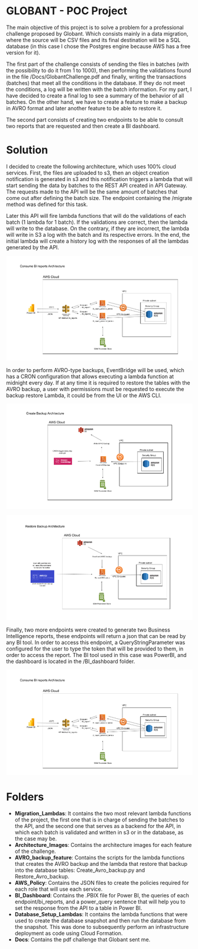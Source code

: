 # GLOBANT - POC Project
The main objective of this project is to solve a problem for a professional challenge proposed by Globant. Which consists mainly in a data migration, where the source will be CSV files and its final destination will be a SQL database (in this case I chose the Postgres engine because AWS has a free version for it). 

The first part of the challenge consists of sending the files in batches (with the possibility to do it from 1 to 1000), then performing the validations found in the file /Docs/GlobantChallenge.pdf and finally, writing the transactions (batches) that meet all the conditions in the database. If they do not meet the conditions, a log will be written with the batch information. For my part, I have decided to create a final log to see a summary of the behavior of all batches. On the other hand, we have to create a feature to make a backup in AVRO format and later another feature to be able to restore it.

The second part consists of creating two endpoints to be able to consult two reports that are requested and then create a BI dashboard. 

# Solution
I decided to create the following architecture, which uses 100% cloud services. First, the files are uploaded to s3, then an object creation notification is generated in s3 and this notification triggers a lambda that will start sending the data by batches to the REST API created in API Gateway. The requests made to the API will be the same amount of batches that come out after defining the batch size. The endpoint containing the /migrate method was defined for this task. 

Later this API will fire lambda functions that will do the validations of each batch (1 lambda for 1 batch). If the validations are correct, then the lambda will write to the database. On the contrary, if they are incorrect, the lambda will write in S3 a log with the batch and its respective errors. In the end, the initial lambda will create a history log with the responses of all the lambdas generated by the API.

![Migration Architecture](./Architecture_Images/Consume_BI_reports_Architecture.png)

In order to perform AVRO-type backups, EventBridge will be used, which has a CRON configuration that allows executing a lambda function at midnight every day. If at any time it is required to restore the tables with the AVRO backup, a user with permissions must be requested to execute the backup restore Lambda, it could be from the UI or the AWS CLI. 

![Create Backup Architecture](./Architecture_Images/Create_Backup_Architecture.png)

![Restore Backup Architecture](./Architecture_Images/Restore_Backup_Architecture.png)

Finally, two more endpoints were created to generate two Business Intelligence reports, these endpoints will return a json that can be read by any BI tool. In order to access this endpoint, a QueryStringParameter was configured for the user to type the token that will be provided to them, in order to access the report.  The BI tool used in this case was PowerBI, and the dashboard is located in the /BI_dashboard folder.

![Business Intelligence Architecture](./Architecture_Images/Consume_BI_reports_Architecture.png)

# Folders

* **Migration_Lambdas**: It contains the two most relevant lambda functions of the project, the first one that is in charge of sending the batches to the API, and the second one that serves as a backend for the API, in which each batch is validated and written in s3 or in the database, as the case may be.
* **Architecture_Images**: Contains the architecture images for each feature of the challenge.
* **AVRO_backup_feature**: Contains the scripts for the lambda functions that creates the AVRO backup and the lambda that restore that backup into the database tables: Create_Avro_backup.py and Restore_Avro_backup.
* **AWS_Policy**: Contains the JSON files to create the policies required for each role that will use each service. 
* **BI_Dashboard**: Contains the .PBIX file for Power BI, the queries of each endpoint/bi_reports, and a power_query sentence that will help you to set the response from the API to a table in Power BI.
* **Database_Setup_Lambdas**: It contains the lambda functions that were used to create the database snapshot and then run the database from the snapshot. This was done to subsequently perform an infrastructure deployment as code using Cloud Formation.
* **Docs**: Contains the pdf challenge that Globant sent me. 